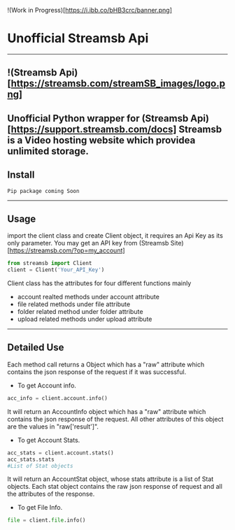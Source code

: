 !(Work in Progress)[https://i.ibb.co/bHB3crc/banner.png]
# Unofficial Streamsb Api
---
!(Streamsb Api)[https://streamsb.com/streamSB_images/logo.png]
---
Unofficial Python wrapper for (Streamsb Api)[https://support.streamsb.com/docs]
Streamsb is a Video hosting website which providea unlimited storage.
---
## Install
```
Pip package coming Soon
```

---
## Usage
import the client class and create Client object, it requires an Api Key as its only parameter.
You may get an API key from (Streamsb Site)[https://streamsb.com/?op=my_account]
```python
from streamsb import Client
client = Client('Your_API_Key')
```
Client class has the attributes for four different functions mainly
- account realted methods under account attribute
- file related methods under file attribute
- folder related method under folder attribute
- upload related methods under upload attribute
---
## Detailed Use
Each method call returns a Object which has a "raw" attribute which contains the json response of the request if it was successful.
- To get Account info.
```python
acc_info = client.account.info()
```
It will return an AccountInfo object which has a "raw" attribute which contains the json response of the request.
All other attributes of this object are the values in "raw['result']".
- To get Account Stats.
```python
acc_stats = client.account.stats()
acc_stats.stats
#List of Stat objects
```
It will return an AccountStat object, whose stats attribute is a list of Stat objects.
Each stat object contains the raw json response of request and all the attributes of the response.
- To get File Info.
```python
file = client.file.info()
```

